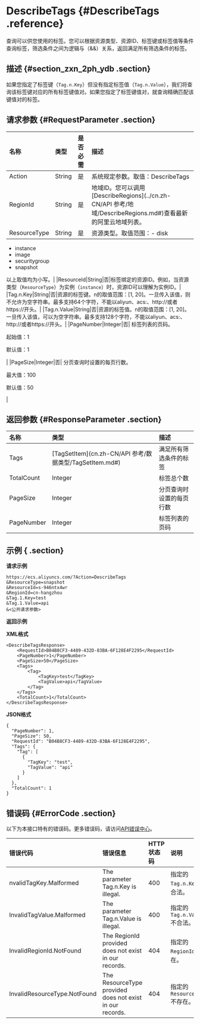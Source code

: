 # DescribeTags {#DescribeTags .reference}

查询可以供您使用的标签。您可以根据资源类型、资源ID、标签键或标签值等条件查询标签，筛选条件之间为逻辑与（&&）关系，返回满足所有筛选条件的标签。

## 描述 {#section_zxn_2ph_ydb .section}

如果您指定了标签键（`Tag.n.Key`）但没有指定标签值（`Tag.n.Value`），我们将查询该标签键对应的所有标签键值对。如果您指定了标签键值对，就查询精确匹配该键值对的标签。

## 请求参数 {#RequestParameter .section}

|名称|类型|是否必需|描述|
|:-|:-|:---|:-|
|Action|String|是|系统规定参数。取值：DescribeTags|
|RegionId|String|是|地域ID。您可以调用[DescribeRegions](../cn.zh-CN/API 参考/地域/DescribeRegions.md#)查看最新的阿里云地域列表。|
|ResourceType|String|是|资源类型。取值范围：-   disk
-   instance
-   image
-   securitygroup
-   snapshot

以上取值均为小写。|
|ResourceId|String|否|标签绑定的资源ID。例如，当资源类型（`ResourceType`）为实例（`instance`）时，资源ID可以理解为实例ID。|
|Tag.n.Key|String|否|资源的标签键。n的取值范围：\[1, 20\]。一旦传入该值，则不允许为空字符串。最多支持64个字符，不能以aliyun、acs:、http://或者https://开头。|
|Tag.n.Value|String|否|资源的标签值。n的取值范围：\[1, 20\]。一旦传入该值，可以为空字符串。最多支持128个字符，不能以aliyun、acs:、http://或者https://开头。|
|PageNumber|Integer|否| 标签列表的页码。

 起始值：1

 默认值：1

 |
|PageSize|Integer|否| 分页查询时设置的每页行数。

 最大值：100

 默认值：50

 |

## 返回参数 {#ResponseParameter .section}

|名称|类型|描述|
|:-|:-|:-|
|Tags|[TagSetItem](cn.zh-CN/API 参考/数据类型/TagSetItem.md#)|满足所有筛选条件的标签|
|TotalCount|Integer|标签总个数|
|PageSize|Integer|分页查询时设置的每页行数|
|PageNumber|Integer|标签列表的页码|

## 示例 { .section}

**请求示例**

```
https://ecs.aliyuncs.com/?Action=DescribeTags
&ResourceType=snapshot
&ResourceId=s-946ntx4wr
&RegionId=cn-hangzhou
&Tag.1.Key=test
&Tag.1.Value=api
&<公共请求参数>
```

**返回示例**

**XML格式**

```
<DescribeTagsResponse>
    <RequestId>B04B8CF3-4489-432D-83BA-6F128E4F2295</RequestId>
    <PageNumber>1</PageNumber>
    <PageSize>50</PageSize>
    <Tags>
        <Tag>
            <TagKey>test</TagKey>
            <TagValue>api</TagValue>
        </Tag>
    </Tags>
    <TotalCount>1</TotalCount>
</DescribeTagsResponse>
```

**JSON格式**

```
{
  "PageNumber": 1,
  "PageSize": 50,
  "RequestId": "B04B8CF3-4489-432D-83BA-6F128E4F2295",
  "Tags": {
    "Tag": [
      {
        "TagKey": "test",
        "TagValue": "api"
      }
    ]
  },
  "TotalCount": 1
}
```

## 错误码 {#ErrorCode .section}

以下为本接口特有的错误码。更多错误码，请访问[API错误中心](https://error-center.aliyun.com/status/product/Ecs)。

|错误代码|错误信息|HTTP状态码|说明|
|:---|:---|:------|:-|
|nvalidTagKey.Malformed|The parameter Tag.n.Key is illegal.|400|指定的`Tag.n.Key`不合法。|
|InvalidTagValue.Malformed|The parameter Tag.n.Value is illegal.|400|指定的`Tag.n.Value`不合法。|
|InvalidRegionId.NotFound|The RegionId provided does not exist in our records.|404|指定的`RegionId`不存在。|
|InvalidResourceType.NotFound|The ResourceType provided does not exist in our records.|404|指定的`ResourceType`不存在。|

